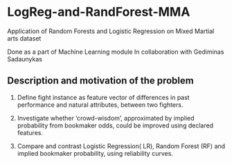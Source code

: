 # LogReg-and-RandForest-MMA
Application of Random Forests and Logistic Regression on Mixed Martial arts dataset

Done as a part of Machine Learning module In collaboration with Gediminas Sadaunykas

## Description and motivation of the problem 

1.  Define fight instance as feature vector of differences in past performance and natural attributes, between two fighters.

2.  Investigate whether ‘crowd-wisdom’, approximated by implied probability from bookmaker odds, could be improved using declared features.

3. Compare and contrast Logistic Regression( LR), Random Forest (RF) and implied bookmaker probability, using reliability curves. 
